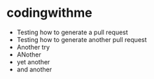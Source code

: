# codingwithme

* Testing how to generate a pull request
* Testing how to generate another pull request
* Another try
* ANother
* yet another
* and another
#
